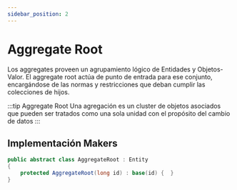 ```yaml
---
sidebar_position: 2
---
```


# Aggregate Root

Los aggregates proveen un agrupamiento lógico de Entidades y Objetos-Valor. 
El aggregate root actúa de punto de entrada para ese conjunto, encargándose de las normas y restricciones que deban cumplir las colecciones de hijos.

:::tip Aggregate Root
Una agregación es un cluster de objetos asociados que pueden ser tratados como una sola unidad con el propósito del cambio de datos
:::

## Implementación Makers

```cs title="AggregateRoot.cs"
public abstract class AggregateRoot : Entity
{
    protected AggregateRoot(long id) : base(id) {  }
}
```



